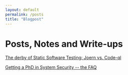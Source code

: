 ```yaml
---
layout: default
permalink: /posts
title: "Blogpost"
---
```



# Posts, Notes and Write-ups

[The derby of Static Software Testing: Joern vs. Code-ql](https://elmanto.github.io/posts/sast_derby_joern_vs_codeql)

[Getting a PhD in System Security -- the FAQ](https://elmanto.github.io/posts/getting_a_phd_in_syssec)

